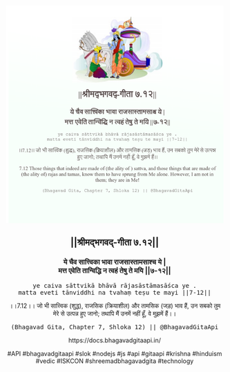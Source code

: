 <img src="../../asset/BG_7_12.png"/>
<center><h2>||श्रीमद्‍भगवद्‍-गीता ७.१२||</h2>
<h3>ये चैव सात्त्विका भावा राजसास्तामसाश्च ये |<br/>मत्त एवेति तान्विद्धि न त्वहं तेषु ते मयि ||७-१२||</h3>
<pre>ye caiva sāttvikā bhāvā rājasāstāmasāśca ye .<br/>matta eveti tānviddhi na tvahaṃ teṣu te mayi ||7-12||</pre>
<p>।।7.12।। जो भी सात्त्विक (शुद्ध), राजसिक (क्रियाशील) और तामसिक (जड़) भाव हैं, उन सबको तुम मेरे से उत्पन्न हुए जानो; तथापि मैं उनमें नहीं हूँ, वे मुझमें हैं।।</p>
<pre>(Bhagavad Gita, Chapter 7, Shloka 12) || @BhagavadGitaApi</pre><p>https://docs.bhagavadgitaapi.in/</p><p>#API #bhagavadgitaapi #slok #nodejs #js #api #gitaapi #krishna #hinduism #vedic #ISKCON #shreemadbhagavadgita #technology</p></center>